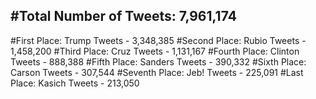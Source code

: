 #Total Number of Tweets: 7,961,174 
---
#First Place: Trump Tweets - 3,348,385
#Second Place: Rubio Tweets - 1,458,200
#Third Place: Cruz Tweets - 1,131,167
#Fourth Place: Clinton Tweets - 888,388
#Fifth Place: Sanders Tweets - 390,332
#Sixth Place: Carson Tweets - 307,544
#Seventh Place: Jeb! Tweets - 225,091
#Last Place: Kasich Tweets - 213,050
